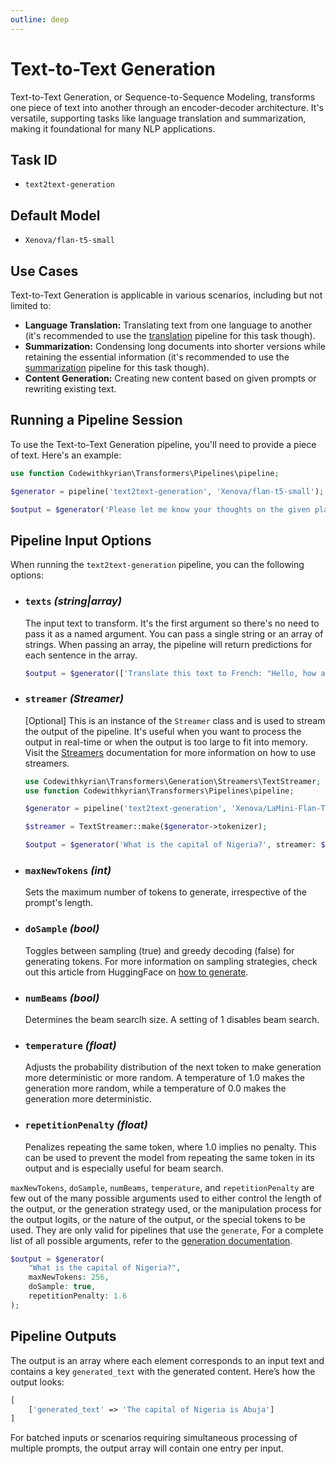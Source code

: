 ```yaml
---
outline: deep
---
```


# Text-to-Text Generation

Text-to-Text Generation, or Sequence-to-Sequence Modeling, transforms one piece of text into another through an
encoder-decoder architecture. It's versatile, supporting tasks like language translation and summarization, making it
foundational for many NLP applications.

## Task ID

- `text2text-generation`

## Default Model

- `Xenova/flan-t5-small`

## Use Cases

Text-to-Text Generation is applicable in various scenarios, including but not limited to:

- **Language Translation:** Translating text from one language to another (it's recommended to use
  the [translation](/translation)
  pipeline for this task though).
- **Summarization:** Condensing long documents into shorter versions while retaining the essential information (it's
  recommended to use the [summarization](/summarization) pipeline for this task though).
- **Content Generation:** Creating new content based on given prompts or rewriting existing text.

## Running a Pipeline Session

To use the Text-to-Text Generation pipeline, you'll need to provide a piece of text. Here's an example:

```php
use function Codewithkyrian\Transformers\Pipelines\pipeline;

$generator = pipeline('text2text-generation', 'Xenova/flan-t5-small');

$output = $generator('Please let me know your thoughts on the given place and why you think it deserves to be visited: \n"Barcelona, Spain"'');
```

## Pipeline Input Options

When running the `text2text-generation` pipeline, you can the following options:

- ### `texts` *(string|array)*
  The input text to transform. It's the first argument so there's no need to pass it as a named argument. You can pass a
  single string or an array of strings. When passing an array, the pipeline will return predictions for each sentence in
  the array.

  ```php
  $output = $generator(['Translate this text to French: "Hello, how are you?"', 'What is the capital of Nigeria?']);
  ```

- ### `streamer` *(Streamer)*
  [Optional] This is an instance of the `Streamer` class and is used to stream the output of the pipeline. It's useful
  when you want to process the output in real-time or when the output is too large to fit into memory. Visit the
  [Streamers](/utils/generation#streamers) documentation for more information on how to use streamers.

    ```php
    use Codewithkyrian\Transformers\Generation\Streamers\TextStreamer;
    use function Codewithkyrian\Transformers\Pipelines\pipeline;
  
    $generator = pipeline('text2text-generation', 'Xenova/LaMini-Flan-T5-783M');
  
    $streamer = TextStreamer::make($generator->tokenizer);
  
    $output = $generator('What is the capital of Nigeria?', streamer: $streamer);
    ```

- ### `maxNewTokens` *(int)*
  Sets the maximum number of tokens to generate, irrespective of the prompt's length.

- ### `doSample` *(bool)*
  Toggles between sampling (true) and greedy decoding (false) for generating tokens. For more information on sampling
  strategies,
  check out this article from HuggingFace on [how to generate](https://huggingface.co/blog/how-to-generate).

- ### `numBeams` *(bool)*
  Determines the beam searclh size. A setting of 1 disables beam search.

- ### `temperature` *(float)*
  Adjusts the probability distribution of the next token to make generation more deterministic or more random. A
  temperature
  of 1.0 makes the generation more random, while a temperature of 0.0 makes the generation more deterministic.

- ### `repetitionPenalty` *(float)*
  Penalizes repeating the same token, where 1.0 implies no penalty. This can be used to prevent the model from repeating
  the same token in its output and is especially useful for beam search.

`maxNewTokens`, `doSample`, `numBeams`, `temperature`, and `repetitionPenalty` are few out of the many possible
arguments used to either control the length of the output, or the generation strategy used, or the manipulation process
for the output logits, or the nature of the output, or the special tokens to be used. They are only valid for pipelines
that use the `generate`, For a complete list of all possible arguments, refer to
the [generation documentation](/utils/generation).

```php
$output = $generator(
    "What is the capital of Nigeria?",
    maxNewTokens: 256, 
    doSample: true, 
    repetitionPenalty: 1.6
);
```

## Pipeline Outputs

The output is an array where each element corresponds to an input text and contains a key `generated_text` with the
generated content. Here’s how the output looks:

```php
[
    ['generated_text' => 'The capital of Nigeria is Abuja']
]
```

For batched inputs or scenarios requiring simultaneous processing of multiple prompts, the output array will contain one
entry per input.

  

  